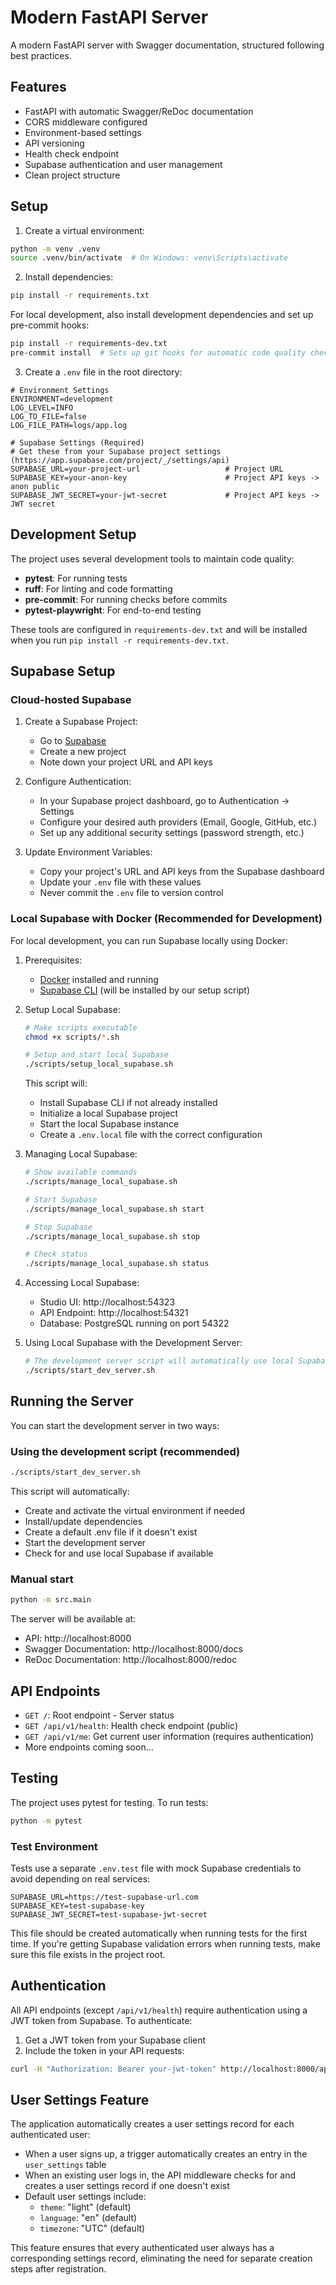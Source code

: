 # Modern FastAPI Server

A modern FastAPI server with Swagger documentation, structured following best practices.

## Features

- FastAPI with automatic Swagger/ReDoc documentation
- CORS middleware configured
- Environment-based settings
- API versioning
- Health check endpoint
- Supabase authentication and user management
- Clean project structure

## Setup

1. Create a virtual environment:
```bash
python -m venv .venv
source .venv/bin/activate  # On Windows: venv\Scripts\activate
```

2. Install dependencies:
```bash
pip install -r requirements.txt
```

For local development, also install development dependencies and set up pre-commit hooks:
```bash
pip install -r requirements-dev.txt
pre-commit install  # Sets up git hooks for automatic code quality checks
```

3. Create a `.env` file in the root directory:
```env
# Environment Settings
ENVIRONMENT=development
LOG_LEVEL=INFO
LOG_TO_FILE=false
LOG_FILE_PATH=logs/app.log

# Supabase Settings (Required)
# Get these from your Supabase project settings (https://app.supabase.com/project/_/settings/api)
SUPABASE_URL=your-project-url                   # Project URL
SUPABASE_KEY=your-anon-key                      # Project API keys -> anon public
SUPABASE_JWT_SECRET=your-jwt-secret             # Project API keys -> JWT secret
```

## Development Setup

The project uses several development tools to maintain code quality:

- **pytest**: For running tests
- **ruff**: For linting and code formatting
- **pre-commit**: For running checks before commits
- **pytest-playwright**: For end-to-end testing

These tools are configured in `requirements-dev.txt` and will be installed when you run `pip install -r requirements-dev.txt`.

## Supabase Setup

### Cloud-hosted Supabase

1. Create a Supabase Project:
   - Go to [Supabase](https://app.supabase.com)
   - Create a new project
   - Note down your project URL and API keys

2. Configure Authentication:
   - In your Supabase project dashboard, go to Authentication -> Settings
   - Configure your desired auth providers (Email, Google, GitHub, etc.)
   - Set up any additional security settings (password strength, etc.)

3. Update Environment Variables:
   - Copy your project's URL and API keys from the Supabase dashboard
   - Update your `.env` file with these values
   - Never commit the `.env` file to version control

### Local Supabase with Docker (Recommended for Development)

For local development, you can run Supabase locally using Docker:

1. Prerequisites:
   - [Docker](https://docs.docker.com/get-docker/) installed and running
   - [Supabase CLI](https://supabase.com/docs/guides/cli) (will be installed by our setup script)

2. Setup Local Supabase:
   ```bash
   # Make scripts executable
   chmod +x scripts/*.sh

   # Setup and start local Supabase
   ./scripts/setup_local_supabase.sh
   ```

   This script will:
   - Install Supabase CLI if not already installed
   - Initialize a local Supabase project
   - Start the local Supabase instance
   - Create a `.env.local` file with the correct configuration

3. Managing Local Supabase:
   ```bash
   # Show available commands
   ./scripts/manage_local_supabase.sh

   # Start Supabase
   ./scripts/manage_local_supabase.sh start

   # Stop Supabase
   ./scripts/manage_local_supabase.sh stop

   # Check status
   ./scripts/manage_local_supabase.sh status
   ```

4. Accessing Local Supabase:
   - Studio UI: http://localhost:54323
   - API Endpoint: http://localhost:54321
   - Database: PostgreSQL running on port 54322

5. Using Local Supabase with the Development Server:
   ```bash
   # The development server script will automatically use local Supabase if available
   ./scripts/start_dev_server.sh
   ```

## Running the Server

You can start the development server in two ways:

### Using the development script (recommended)
```bash
./scripts/start_dev_server.sh
```
This script will automatically:
- Create and activate the virtual environment if needed
- Install/update dependencies
- Create a default .env file if it doesn't exist
- Start the development server
- Check for and use local Supabase if available

### Manual start
```bash
python -m src.main
```

The server will be available at:
- API: http://localhost:8000
- Swagger Documentation: http://localhost:8000/docs
- ReDoc Documentation: http://localhost:8000/redoc

## API Endpoints

- `GET /`: Root endpoint - Server status
- `GET /api/v1/health`: Health check endpoint (public)
- `GET /api/v1/me`: Get current user information (requires authentication)
- More endpoints coming soon...

## Testing

The project uses pytest for testing. To run tests:

```bash
python -m pytest
```

### Test Environment

Tests use a separate `.env.test` file with mock Supabase credentials to avoid depending on real services:

```env
SUPABASE_URL=https://test-supabase-url.com
SUPABASE_KEY=test-supabase-key
SUPABASE_JWT_SECRET=test-supabase-jwt-secret
```

This file should be created automatically when running tests for the first time. If you're getting Supabase validation errors when running tests, make sure this file exists in the project root.

## Authentication

All API endpoints (except `/api/v1/health`) require authentication using a JWT token from Supabase. To authenticate:

1. Get a JWT token from your Supabase client
2. Include the token in your API requests:
```bash
curl -H "Authorization: Bearer your-jwt-token" http://localhost:8000/api/v1/me
```

## User Settings Feature

The application automatically creates a user settings record for each authenticated user:

- When a user signs up, a trigger automatically creates an entry in the `user_settings` table
- When an existing user logs in, the API middleware checks for and creates a user settings record if one doesn't exist
- Default user settings include:
  - `theme`: "light" (default)
  - `language`: "en" (default)
  - `timezone`: "UTC" (default)

This feature ensures that every authenticated user always has a corresponding settings record, eliminating the need for separate creation steps after registration.
